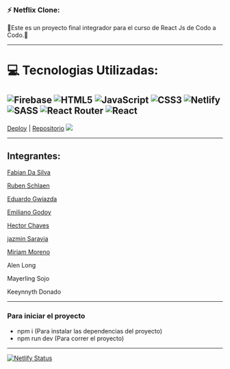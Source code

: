 
# <h3>⚡  Netflix Clone:</h3>
👋Este es un proyecto final integrador para el curso de React Js de Codo a Codo.👋
<hr>

# 💻 Tecnologias Utilizadas:
![Firebase](https://img.shields.io/badge/firebase-%23039BE5.svg?style=for-the-badge&logo=firebase) ![HTML5](https://img.shields.io/badge/html5-%23E34F26.svg?style=for-the-badge&logo=html5&logoColor=white) ![JavaScript](https://img.shields.io/badge/javascript-%23323330.svg?style=for-the-badge&logo=javascript&logoColor=%23F7DF1E) ![CSS3](https://img.shields.io/badge/css3-%231572B6.svg?style=for-the-badge&logo=css3&logoColor=white) ![Netlify](https://img.shields.io/badge/netlify-%23000000.svg?style=for-the-badge&logo=netlify&logoColor=#00C7B7) ![SASS](https://img.shields.io/badge/SASS-hotpink.svg?style=for-the-badge&logo=SASS&logoColor=white)  ![React Router](https://img.shields.io/badge/React_Router-CA4245?style=for-the-badge&logo=react-router&logoColor=white) ![React](https://img.shields.io/badge/react-%2320232a.svg?style=for-the-badge&logo=react&logoColor=%2361DAFB) 
---
[Deploy](https://netflixclone-cac-2022.netlify.app/) | [Repositorio](http://github.com/fabiandasilva/react-cac-integrador)
<img src="https://res.cloudinary.com/dew1za4wz/image/upload/v1671474248/plants/demo1_ii6btb.png">


<hr>

## Integrantes:
<p><a href="https://www.linkedin.com/in/fabiandasilva/">Fabian Da Silva</a></p>
<p><a href="https://www.linkedin.com/in/gschlaen/"> Ruben Schlaen </a></p>
<p><a href="https://www.linkedin.com/in/eduardo-gwiazda-a86824b/">Eduardo Gwiazda</a></p>
<p><a href="https://www.linkedin.com/in/emiliano-oscar-godoy-716a76225/">Emiliano Godoy</a></p>
<p><a href="https://www.linkedin.com/in/mdqchaves/">Hector Chaves</p>
<p><a href="https://www.linkedin.com/mwlite/in/jazmin-saravia-776a30189">jazmin Saravia</a></p>
<p><a href="https://www.linkedin.com/in/mayerlingsojo/ ">Miriam Moreno</a></p>
<p>Alen Long</p>
<p>Mayerling Sojo</p>
<p>Keeynnyth Donado</p> 
 
<hr>
<h3>Para iniciar el proyecto</h3>
<ul>
<li>npm i (Para instalar las dependencias del proyecto)</li>
<li>npm run dev (Para correr el proyecto)</li>
</ul>
<hr>

[![Netlify Status](https://api.netlify.com/api/v1/badges/08c28e86-2edc-400b-ba3c-5740a5f0f4b2/deploy-status)](https://app.netlify.com/sites/netflixclone-cac-2022/deploys)